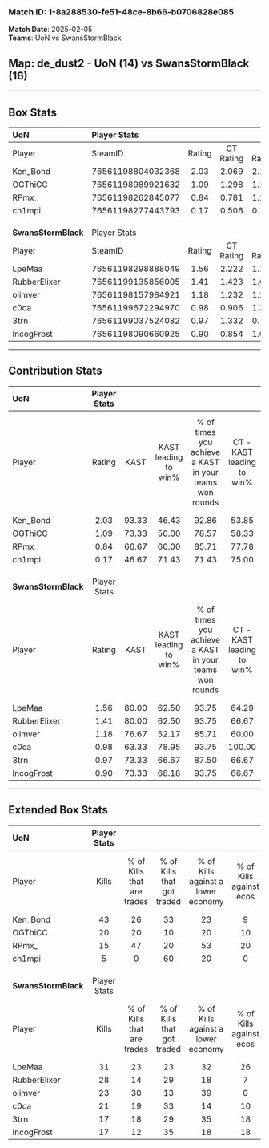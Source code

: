 ### Match ID: 1-8a288530-fe51-48ce-8b66-b0706828e085  
**Match Date**: 2025-02-05  
**Teams**: UoN vs SwansStormBlack  

## **Map**: de_dust2 - UoN (14) vs SwansStormBlack (16)  
---  

## Box Stats  

| **UoN**             | Player Stats      |        |           |          |       |       |       |         |        |      |     |
| :- | :- | :-: | :-: | :-: | :-: | :-: | :-: | :-: | :-: | :-: | :-: |
| Player              | SteamID           | Rating | CT Rating | T Rating | KAST  |  ADR  | Kills | Assists | Deaths | K/D  | HS% |
| Ken_Bond            | 76561198804032368 |  2.03  |   2.069   |  2.176   | 93.33 | 126.4 |  43   |    6    |   21   | 2.05 | 41  |
| OGThiCC             | 76561198989921632 |  1.09  |   1.298   |  1.103   | 73.33 | 82.7  |  20   |    8    |   21   | 0.95 | 25  |
| RPmx_               | 76561198262845077 |  0.84  |   0.781   |  1.249   | 66.67 | 70.5  |  15   |   12    |   23   | 0.65 | 53  |
| ch1mpi              | 76561198277443793 |  0.17  |   0.506   |  0.124   | 46.67 | 32.6  |   5   |    6    |   28   | 0.18 | 20  |
|                     |                   |        |           |          |       |       |       |         |        |      |     |
|                     |                   |        |           |          |       |       |       |         |        |      |     |
|                     |                   |        |           |          |       |       |       |         |        |      |     |
| **SwansStormBlack** | Player Stats      |        |           |          |       |       |       |         |        |      |     |
| Player              | SteamID           | Rating | CT Rating | T Rating | KAST  |  ADR  | Kills | Assists | Deaths | K/D  | HS% |
| LpeMaa              | 76561198298888049 |  1.56  |   2.222   |  1.155   | 80.00 | 109.2 |  31   |    9    |   20   | 1.55 | 38  |
| RubberElixer        | 76561199135856005 |  1.41  |   1.423   |  1.615   | 80.00 | 99.5  |  28   |    5    |   21   | 1.33 | 50  |
| olimver             | 76561198157984921 |  1.18  |   1.232   |  1.269   | 76.67 | 81.8  |  23   |    7    |   22   | 1.05 | 56  |
| c0ca                | 76561199672294970 |  0.98  |   0.906   |  1.393   | 63.33 | 83.4  |  21   |   10    |   25   | 0.84 | 66  |
| 3trn                | 76561199037524082 |  0.97  |   1.332   |  0.779   | 73.33 | 61.8  |  17   |    8    |   19   | 0.89 | 47  |
| IncogFrost          | 76561198090660925 |  0.90  |   0.854   |  1.026   | 73.33 | 57.9  |  17   |    7    |   22   | 0.77 | 58  |
---  

## Contribution Stats  

| **UoN**             | Player Stats |       |                      |                                                        |                           |                                                             |                          |                                                            |
| :- | :-: | :-: | :-: | :-: | :-: | :-: | :-: | :-: |
| Player              |    Rating    | KAST  | KAST leading to win% | % of times you achieve a KAST in your teams won rounds | CT - KAST leading to win% | CT - % of times you achieve a KAST in your teams won rounds | T - KAST leading to win% | T - % of times you achieve a KAST in your teams won rounds |
| Ken_Bond            |     2.03     | 93.33 |        46.43         |                         92.86                          |           53.85           |                            87.50                            |          40.00           |                           100.00                           |
| OGThiCC             |     1.09     | 73.33 |        50.00         |                         78.57                          |           58.33           |                            87.50                            |          40.00           |                           66.67                            |
| RPmx_               |     0.84     | 66.67 |        60.00         |                         85.71                          |           77.78           |                            87.50                            |          45.45           |                           83.33                            |
| ch1mpi              |     0.17     | 46.67 |        71.43         |                         71.43                          |           75.00           |                            75.00                            |          66.67           |                           66.67                            |
|                     |              |       |                      |                                                        |                           |                                                             |                          |                                                            |
|                     |              |       |                      |                                                        |                           |                                                             |                          |                                                            |
|                     |              |       |                      |                                                        |                           |                                                             |                          |                                                            |
| **SwansStormBlack** | Player Stats |       |                      |                                                        |                           |                                                             |                          |                                                            |
| Player              |    Rating    | KAST  | KAST leading to win% | % of times you achieve a KAST in your teams won rounds | CT - KAST leading to win% | CT - % of times you achieve a KAST in your teams won rounds | T - KAST leading to win% | T - % of times you achieve a KAST in your teams won rounds |
| LpeMaa              |     1.56     | 80.00 |        62.50         |                         93.75                          |           64.29           |                           100.00                            |          60.00           |                           85.71                            |
| RubberElixer        |     1.41     | 80.00 |        62.50         |                         93.75                          |           66.67           |                            88.89                            |          58.33           |                           100.00                           |
| olimver             |     1.18     | 76.67 |        52.17         |                         85.71                          |           60.00           |                            75.00                            |          46.15           |                           100.00                           |
| c0ca                |     0.98     | 63.33 |        78.95         |                         93.75                          |          100.00           |                            88.89                            |          63.64           |                           100.00                           |
| 3trn                |     0.97     | 73.33 |        66.67         |                         87.50                          |           66.67           |                            88.89                            |          66.67           |                           85.71                            |
| IncogFrost          |     0.90     | 73.33 |        68.18         |                         93.75                          |           66.67           |                            88.89                            |          70.00           |                           100.00                           |
---  

## Extended Box Stats  

| **UoN**             | Player Stats |                            |                            |                                    |                         |                              |                                 |        |                             |                                     |                          |                               |                            |
| :- | :-: | :-: | :-: | :-: | :-: | :-: | :-: | :-: | :-: | :-: | :-: | :-: | :-: |
| Player              |    Kills     | % of Kills that are trades | % of Kills that got traded | % of Kills against a lower economy | % of Kills against ecos | % of Kills that are flawless | % of Kills that are close duels | Deaths | % of Deaths that get traded | % of Deaths against a lower economy | % of Deaths against ecos | % of Deaths that are flawless | % of Deaths that are close |
| Ken_Bond            |      43      |             26             |             33             |                 23                 |            9            |              56              |                7                |   21   |             24              |                 19                  |            5             |              43               |             0              |
| OGThiCC             |      20      |             20             |             10             |                 20                 |           10            |              95              |                5                |   21   |             29              |                 14                  |            0             |              62               |             14             |
| RPmx_               |      15      |             47             |             20             |                 53                 |           20            |              53              |                7                |   23   |             43              |                 22                  |            4             |              43               |             4              |
| ch1mpi              |      5       |             0              |             60             |                 20                 |            0            |              60              |                0                |   28   |             29              |                 25                  |            7             |              71               |             4              |
|                     |              |                            |                            |                                    |                         |                              |                                 |        |                             |                                     |                          |                               |                            |
|                     |              |                            |                            |                                    |                         |                              |                                 |        |                             |                                     |                          |                               |                            |
|                     |              |                            |                            |                                    |                         |                              |                                 |        |                             |                                     |                          |                               |                            |
| **SwansStormBlack** | Player Stats |                            |                            |                                    |                         |                              |                                 |        |                             |                                     |                          |                               |                            |
| Player              |    Kills     | % of Kills that are trades | % of Kills that got traded | % of Kills against a lower economy | % of Kills against ecos | % of Kills that are flawless | % of Kills that are close duels | Deaths | % of Deaths that get traded | % of Deaths against a lower economy | % of Deaths against ecos | % of Deaths that are flawless | % of Deaths that are close |
| LpeMaa              |      31      |             23             |             23             |                 32                 |           26            |              61              |                6                |   20   |             35              |                 10                  |            5             |              55               |             10             |
| RubberElixer        |      28      |             14             |             29             |                 18                 |            7            |              75              |                4                |   21   |             24              |                 14                  |            10            |              62               |             10             |
| olimver             |      23      |             30             |             13             |                 39                 |            0            |              52              |                9                |   22   |             18              |                 23                  |            9             |              59               |             9              |
| c0ca                |      21      |             19             |             33             |                 14                 |           10            |              43              |                5                |   25   |             20              |                 20                  |            12            |              64               |             12             |
| 3trn                |      17      |             18             |             29             |                 35                 |           18            |              47              |               12                |   19   |             32              |                 26                  |            21            |              58               |             0              |
| IncogFrost          |      17      |             12             |             35             |                 18                 |           18            |              53              |                6                |   22   |              9              |                 14                  |            9             |              73               |             0              |
